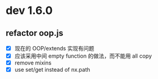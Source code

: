 # dev 1.6.0

## refactor oop.js
- [x] 现在的 OOP/extends 实现有问题
- [x] 应该采用中间 empty function 的做法，而不能用 all copy
- [x] remove mixins
- [x] use set/get instead of nx.path

